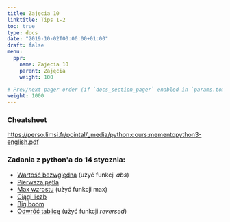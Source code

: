 ```yaml
---
title: Zajęcia 10
linktitle: Tips 1-2
toc: true
type: docs
date: "2019-10-02T00:00:00+01:00"
draft: false
menu:
  ppr:
    name: Zajęcia 10
    parent: Zajęcia
    weight: 100

# Prev/next pager order (if `docs_section_pager` enabled in `params.toml`)
weight: 1000
---
```


### Cheatsheet
https://perso.limsi.fr/pointal/_media/python:cours:mementopython3-english.pdf

### Zadania z python'a do 14 stycznia:
<!--12.12.19 python-->
* [Wartość bezwględna](https://adjule.pl/groups/ppr1la2020/problems/002) (użyć funkcji _abs_)
* [Pierwsza pętla](https://adjule.pl/groups/ppr1la2020/problems/ifpetla)
* [Max wzrostu](https://adjule.pl/groups/ppr1la2020/problems/apr_wyk2-1) (użyć funkcji max)
* [Ciągi liczb](https://adjule.pl/groups/ppr1la2020/problems/ppr5)
* [Big boom](https://adjule.pl/groups/ppr1la2020/problems/ppr10a)
* [Odwróć tablicę](https://adjule.pl/groups/ppr1la2020/problems/ppr_intro_10) (użyć funkcji *reversed*)

<!-- dla pythona -->

<!-- * [Kalkulator](https://adjule.pl/groups/ppr1ca2019/problems/ppr21) -->
<!-- * [Loteria](https://adjule.pl/groups/ppr1ca2019/problems/ppr23) -->
<!-- * [Trójkąt](https://adjule.pl/groups/ppr1ca2019/problems/ppr24) -->
<!-- * [Sito Eratostenesa](https://adjule.pl/groups/ppr1ca2019/problems/ppr28) -->
<!-- * [Qsort](https://adjule.pl/groups/ppr1ca2019/problems/ppr25) -->
